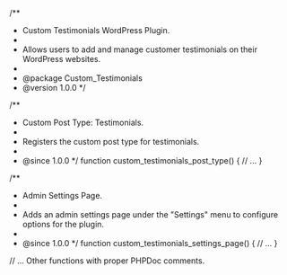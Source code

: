 /**
 * Custom Testimonials WordPress Plugin.
 *
 * Allows users to add and manage customer testimonials on their WordPress websites.
 *
 * @package Custom_Testimonials
 * @version 1.0.0
 */

/**
 * Custom Post Type: Testimonials.
 *
 * Registers the custom post type for testimonials.
 *
 * @since 1.0.0
 */
function custom_testimonials_post_type() {
    // ...
}

/**
 * Admin Settings Page.
 *
 * Adds an admin settings page under the "Settings" menu to configure options for the plugin.
 *
 * @since 1.0.0
 */
function custom_testimonials_settings_page() {
    // ...
}

// ... Other functions with proper PHPDoc comments.
